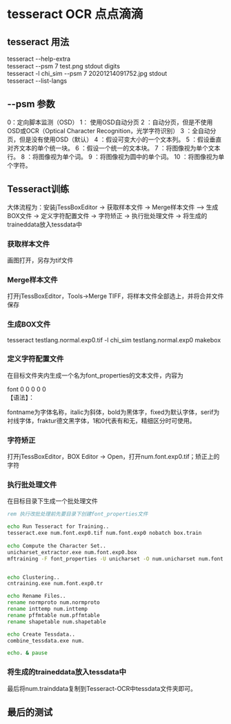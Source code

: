 # tesseract OCR 点点滴滴

## tesseract 用法

tesseract --help-extra  
tesseract  --psm 7  test.png stdout digits  
tesseract -l chi_sim --psm 7  20201214091752.jpg stdout  
tesseract --list-langs  

## --psm 参数

0：定向脚本监测（OSD）
1： 使用OSD自动分页
2 ：自动分页，但是不使用OSD或OCR（Optical Character Recognition，光学字符识别）
3 ：全自动分页，但是没有使用OSD（默认）
4 ：假设可变大小的一个文本列。
5 ：假设垂直对齐文本的单个统一块。
6 ：假设一个统一的文本块。
7 ：将图像视为单个文本行。
8 ：将图像视为单个词。
9 ：将图像视为圆中的单个词。
10 ：将图像视为单个字符。

## Tesseract训练

大体流程为：安装jTessBoxEditor -> 获取样本文件 -> Merge样本文件 –> 生成BOX文件 -> 定义字符配置文件 -> 字符矫正 -> 执行批处理文件 -> 将生成的traineddata放入tessdata中

### 获取样本文件

画图打开，另存为tif文件 

### Merge样本文件

打开jTessBoxEditor，Tools->Merge TIFF，将样本文件全部选上，并将合并文件保存

### 生成BOX文件

tesseract testlang.normal.exp0.tif -l chi_sim testlang.normal.exp0 makebox

### 定义字符配置文件

在目标文件夹内生成一个名为font_properties的文本文件，内容为  

font 0 0 0 0 0    
【语法】：<fontname> <italic> <bold> <fixed> <serif> <fraktur>    

fontname为字体名称，italic为斜体，bold为黑体字，fixed为默认字体，serif为衬线字体，fraktur德文黑字体，1和0代表有和无，精细区分时可使用。  

### 字符矫正

打开jTessBoxEditor，BOX Editor -> Open，打开num.font.exp0.tif；矫正<Char>上的字符  
  
### 执行批处理文件

在目标目录下生成一个批处理文件

``` bat
rem 执行改批处理前先要目录下创建font_properties文件 

echo Run Tesseract for Training.. 
tesseract.exe num.font.exp0.tif num.font.exp0 nobatch box.train 
 
echo Compute the Character Set.. 
unicharset_extractor.exe num.font.exp0.box 
mftraining -F font_properties -U unicharset -O num.unicharset num.font.exp0.tr 


echo Clustering.. 
cntraining.exe num.font.exp0.tr 

echo Rename Files.. 
rename normproto num.normproto 
rename inttemp num.inttemp 
rename pffmtable num.pffmtable 
rename shapetable num.shapetable  

echo Create Tessdata.. 
combine_tessdata.exe num. 

echo. & pause
```

### 将生成的traineddata放入tessdata中

最后将num.trainddata复制到Tesseract-OCR中tessdata文件夹即可。  

## 最后的测试
